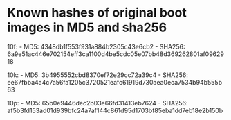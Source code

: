 # Known hashes of original boot images in MD5 and sha256

10f:
	- MD5: 4348db1f553f931a884b2305c43e6cb2
	- SHA256: 6a9e51ac446e702154eff3ca1100d4be5cdc05e07bb48d369262801af0962918

10k:
	- MD5: 3b4955552cbd8370ef72e29cc72a39c4
	- SHA256: ee67fbba4a4c7a56fa1205c3720521eafc61919d730aea0eca7534b94b555b63

10p:
	- MD5: 65b0e9446dec2b03e66fd31413eb7624
	- SHA256: af5b3fd153ad01d939bfc24a7af144c861d95d1703bf85eba1dd7eb18e2b150b
